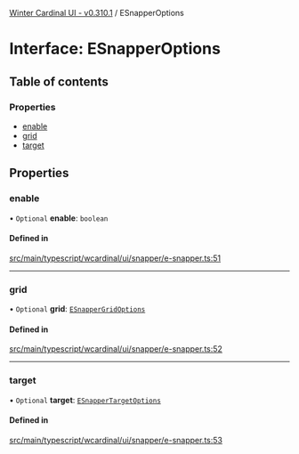 [Winter Cardinal UI - v0.310.1](../index.md) / ESnapperOptions

# Interface: ESnapperOptions

## Table of contents

### Properties

- [enable](ESnapperOptions.md#enable)
- [grid](ESnapperOptions.md#grid)
- [target](ESnapperOptions.md#target)

## Properties

### enable

• `Optional` **enable**: `boolean`

#### Defined in

[src/main/typescript/wcardinal/ui/snapper/e-snapper.ts:51](https://github.com/winter-cardinal/winter-cardinal-ui/blob/v0.310.1/src/main/typescript/wcardinal/ui/snapper/e-snapper.ts#L51)

___

### grid

• `Optional` **grid**: [`ESnapperGridOptions`](ESnapperGridOptions.md)

#### Defined in

[src/main/typescript/wcardinal/ui/snapper/e-snapper.ts:52](https://github.com/winter-cardinal/winter-cardinal-ui/blob/v0.310.1/src/main/typescript/wcardinal/ui/snapper/e-snapper.ts#L52)

___

### target

• `Optional` **target**: [`ESnapperTargetOptions`](ESnapperTargetOptions.md)

#### Defined in

[src/main/typescript/wcardinal/ui/snapper/e-snapper.ts:53](https://github.com/winter-cardinal/winter-cardinal-ui/blob/v0.310.1/src/main/typescript/wcardinal/ui/snapper/e-snapper.ts#L53)
